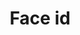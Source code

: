 ---
title: Face id
tags: ["face", "id", "recognition", "security", "biometric", "authentication", "facial-recognition"]
icon: face-id
svg: '<svg xmlns="http://www.w3.org/2000/svg" width="24" height="24" fill="none" viewBox="0 0 24 24" stroke-width="1.5" stroke-linecap="round" stroke-linejoin="round" stroke="currentColor"><path d="M11 13.75h1v-4m4-.25V8m-7 8.5c1.5 1.5 4.5 1.5 6 0m-7-7V8m-.5 12.886c-1.463-.144-2.447-.47-3.182-1.204-.735-.735-1.06-1.72-1.204-3.182M7.5 3.114c-1.463.144-2.447.47-3.182 1.204-.735.735-1.06 1.72-1.204 3.182M16.5 3.114c1.463.144 2.447.47 3.182 1.204.735.735 1.06 1.72 1.204 3.182M16.5 20.886c1.463-.144 2.447-.47 3.182-1.204.735-.735 1.06-1.72 1.204-3.182"/></svg>'
---